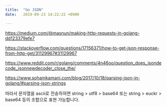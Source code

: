 ```yaml
---
title:  "Go JSON"
date:   2019-09-23 14:22:22 +0900

---
```


https://medium.com/@masnun/making-http-requests-in-golang-dd123379efe7

https://stackoverflow.com/questions/17156371/how-to-get-json-response-from-http-get/31129967#31129967

https://www.reddit.com/r/golang/comments/4n46oo/question_does_jsondecode_jsonnewdecoder_close_the/

https://www.sohamkamani.com/blog/2017/10/18/parsing-json-in-golang/#parsing-json-strings

따라서 문자열을 ascii로 전송하혀면 string > utf8 > base64 또는 string > euckr > base64 등의 조합으로 표현 가능합니다.